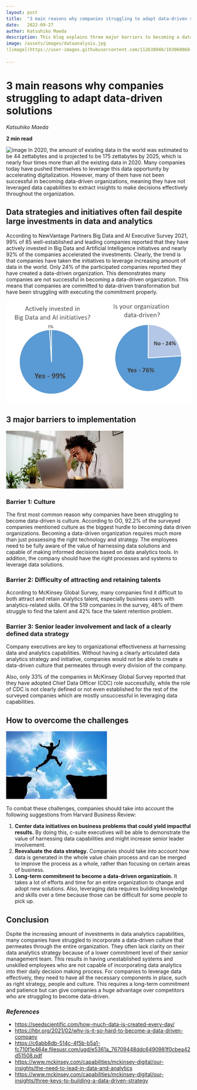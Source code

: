 ```yaml
---
layout: post
title:  "3 main reasons why companies struggling to adapt data-driven solutions"
date:   2022-09-27
author: Katsuhiko Maeda
description: This blog explains three major barriers to becoming a data driven organization and practical recommendations to overcome them. 
image: /assets/images/dataanalysis.jpg
![image](https://user-images.githubusercontent.com/112638940/193060068-08fdf0dc-24f4-44f1-941f-176da3d982ed.png)

---
```


# 3 main reasons why companies struggling to adapt data-driven solutions
*Katsuhiko Maeda*

**2 min read**

![image](https://user-images.githubusercontent.com/112638940/193060068-08fdf0dc-24f4-44f1-941f-176da3d982ed.png)
In 2020, the amount of existing data in the world was estimated to be 44 zettabytes and is projected to be 175 zettabytes by 2025, which is nearly four times more than all the existing data in 2020. Many companies today have pushed themselves to leverage this data opportunity by accelerating digitalization. However, many of them have not been successful in becoming data-driven organizations, meaning they have not leveraged data capabilities to extract insights to make decisions effectively throughout the organization. 


## Data strategies and initiatives often fail despite large investments in data and analytics
According to NewVantage Partners Big Data and AI Executive Survey 2021, 99% of 85 well-established and leading companies reported that they have actively invested in Big Data and Artificial Intelligence initiatives and nearly 92% of the companies accelerated the investments. Clearly, the trend is that companies have taken the initiatives to leverage increasing amount of data in the world. Only 24% of the participated companies reported they have created a data-driven organization. This demonstrates many companies are not successful in becoming a data-driven organization. This means that companies are committed to data-driven transformation but have been struggling with executing the commitment properly.

![alt text](/assets/images/AI-Initiative-pie2.jpg)

## 3 major barriers to implementation
![alt text](/assets/images/challenges.jpg)
### Barrier 1: Culture
The first most common reason why companies have been struggling to become data-driven is culture. According to OO, 92.2% of the surveyed companies mentioned culture as the biggest hurdle to becoming data driven organizations. Becoming a data-driven organization requires much more than just possessing the right technology and strategy. The employees need to be fully aware of the value of harnessing data solutions and capable of making informed decisions based on data analytics tools. In addition, the company should have the right processes and systems to leverage data solutions.

### Barrier 2: Difficulty of attracting and retaining talents
According to McKinsey Global Survey, many companies find it difficult to both attract and retain analytics talent, especially business users with analytics-related skills. Of the 519 companies in the survey, 48% of them struggle to find the talent and 42% face the talent retention problem.  

### Barrier 3: Senior leader involvement and lack of a clearly defined data strategy
Company executives are key to organizational effectiveness at harnessing data and analytics capabilities. Without having a clearly articulated data analytics strategy and initiative, companies would not be able to create a data-driven culture that permeates through every division of the company. 

Also, only 33% of the companies in McKinsey Global Survey reported that they have adopted Chief Data Officer (CDC) role successfully, while the role of CDC is not clearly defined or not even established for the rest of the surveyed companies which are mostly unsuccessful in leveraging data capabilities. 


## How to overcome the challenges
![alt text](/assets/images/overcome2.jpg)

To combat these challenges, companies should take into account the following suggestions from Harvard Business Review:
1.	**Center data initiatives on business problems that could yield impactful results.** By doing this, c-suite executives will be able to demonstrate the value of harnessing data capabilities and might increase senior leader involvement.
2.	**Reevaluate the data strategy.** Companies should take into account how data is generated in the whole value chain process and can be merged to improve the process as a whole, rather than focusing on certain areas of business.
3.	**Long-term commitment to become a data-driven organizatioin.** It takes a lot of efforts and time for an entire organization to change and adopt new solutions. Also, leveraging data requires building knowledge and skills over a time because those can be difficult for some people to pick up.


## Conclusion
Dspite the increasing amount of investments in data analytics capabilities, many companies have struggled to incorporate a data-driven culture that permeates through the entire organization. They often lack clarity on their data analytics strategy because of a lower commitment level of their senior management team. This results in having unestablished systems and unskilled employees who are not capable of incorporating data analytics into their daily decision making process. For companies to leverage data effectively, they need to have all the necessary components in place, such as right strategy, people and culture. This requires a long-term commitment and patience but can give companies a huge advantage over competitors who are struggling to become data-driven. 


### *References*
- https://seedscientific.com/how-much-data-is-created-every-day/
- https://hbr.org/2021/02/why-is-it-so-hard-to-become-a-data-driven-company
- https://c6abb8db-514c-4f5b-b5a1-fc710f1e464e.filesusr.com/ugd/e5361a_76709448ddc6490981f0cbea42d51508.pdf
- https://www.mckinsey.com/capabilities/mckinsey-digital/our-insights/the-need-to-lead-in-data-and-analytics
- https://www.mckinsey.com/capabilities/mckinsey-digital/our-insights/three-keys-to-building-a-data-driven-strategy



